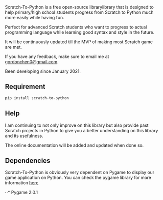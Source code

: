 Scratch-To-Python is a free open-source librarylibrary that is designed to help primary/high school students progress from Scratch to Python much more easily while having fun.

Perfect for advanced Scratch students who want to progress to actual programming language while learning good syntax and style in the future.

It will be continuously updated till the MVP of making most Scratch game are met.

If you have any feedback, make sure to email me at gordonchen0@gmail.com.

Been developing since January 2021.

## Requirement
```python
pip install scratch-to-python
```

## Help
I am continuing to not only improve on this library but also provide past Scratch projects in Python to give you a better understanding on this library and its usefulness.

The online documentation will be added and updated when done so.

## Dependencies
Scratch-To-Python is obviously very dependent on Pygame to display our game application on Python. You can check the pygame library for more information [here](https://github.com/pygame/pygame)

⋅⋅* Pygame 2.0.1
